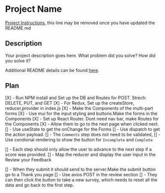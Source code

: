 # Project Name

[Project Instructions](./INSTRUCTIONS.md), this line may be removed once you have updated the README.md

## Description

Your project description goes here. What problem did you solve? How did you solve it?

Additional README details can be found [here](https://github.com/PrimeAcademy/readme-template/blob/master/README.md).



## Plan
[X] - Run NPM install and Set up the DB and Routes for POST. Strech: DELETE, PUT, and GET
[X] - For Redux, Set up the createStore, reducer,provider in index.js
[X] - Make the Components of the multi-part forms 
[X] - Use mui for the input styling and buttons.Make the forms in the Components
[X] - Set up React Router. Dont need nav bar, make Routes for the Components
[X] - Allow them to go to the next page when clicked next. 
[] - Use useState to get the onChange for the Forms
[] - Use dispatch to get the action payload.
[] - The `Comments` step does not need to be validated,
[] - Use condional rendering to show the button for `Incomplete` and `Complete`

[] - Each step should only allow the user to advance to the next step if a score was provided.
[] - Map the reducer and display the user input in the Review your Feedback

[] - When they submit it should send to the server.Make the submit button go to a Thank you page
[] - Use axios POST in the review section
[] - They can then click the button to take a new survey, which needs to reset all the data and go back to the first step.